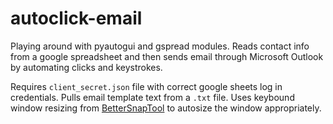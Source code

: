 # autoclick-email

Playing around with pyautogui and gspread modules. Reads contact info from a google spreadsheet and then sends email through Microsoft Outlook by automating clicks and keystrokes.

Requires `client_secret.json` file with correct google sheets log in credentials. Pulls email template text from a `.txt` file. Uses keybound window resizing from [BetterSnapTool](https://itunes.apple.com/us/app/bettersnaptool/id417375580) to autosize the window appropriately.
